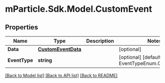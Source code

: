 # mParticle.Sdk.Model.CustomEvent
## Properties

Name | Type | Description | Notes
------------ | ------------- | ------------- | -------------
**Data** | [**CustomEventData**](CustomEventData.md) |  | [optional] 
**EventType** | **string** |  | [optional] [default to EventTypeEnum.Customevent]

[[Back to Model list]](../README.md#documentation-for-models) [[Back to API list]](../README.md#documentation-for-api-endpoints) [[Back to README]](../README.md)

